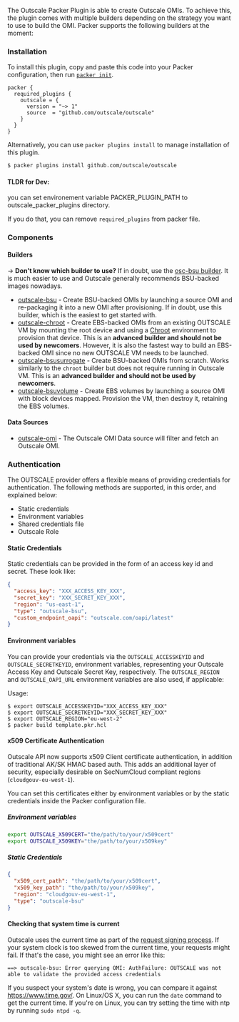
The Outscale Packer Plugin is able to create Outscale OMIs. To achieve this, the plugin comes with
multiple builders depending on the strategy you want to use to build the OMI.
Packer supports the following builders at the moment:

### Installation

To install this plugin, copy and paste this code into your Packer configuration, then run [`packer init`](https://www.packer.io/docs/commands/init).

```hcl
packer {
  required_plugins {
    outscale = {
      version = "~> 1"
      source  = "github.com/outscale/outscale"
    }
  }
}
```

Alternatively, you can use `packer plugins install` to manage installation of this plugin.

```sh
$ packer plugins install github.com/outscale/outscale
```

#### TLDR for Dev:
you can set environement variable PACKER_PLUGIN_PATH to outscale_packer_plugins directory.

If you do that, you can remove `required_plugins` from packer file.

### Components

#### Builders

-> **Don't know which builder to use?** If in doubt, use the [osc-bsu builder](/packer/integrations/outscale/outscale/latest/components/builder/osc/bsu). It is much easier to use and Outscale generally recommends BSU-backed images nowadays.

- [outscale-bsu](/packer/integrations/outscale/outscale/latest/components/builder/osc/bsu) - Create BSU-backed OMIs by
  launching a source OMI and re-packaging it into a new OMI after
  provisioning. If in doubt, use this builder, which is the easiest to get
  started with.
- [outscale-chroot](/packer/integrations/outscale/outscale/latest/components/builder/chroot) - Create EBS-backed OMIs
  from an existing OUTSCALE VM by mounting the root device and using a
  [Chroot](https://en.wikipedia.org/wiki/Chroot) environment to provision
  that device. This is an **advanced builder and should not be used by
  newcomers**. However, it is also the fastest way to build an EBS-backed OMI
  since no new OUTSCALE VM needs to be launched.
- [outscale-bsusurrogate](/packer/integrations/outscale/outscale/latest/components/builder/osc/bsusurrogate) - Create BSU-backed OMIs from scratch. Works similarly to the `chroot` builder but does
  not require running in Outscale VM. This is an **advanced builder and should not be
  used by newcomers**.
- [outscale-bsuvolume](/packer/integrations/outscale/outscale/latest/components/builder/osc/bsuvolume) - Create EBS volumes by launching a source OMI with block devices mapped. Provision the VM, then destroy it, retaining the EBS volumes.

#### Data Sources
- [outscale-omi](/packer/integrations/outscale/outscale/latest/components/data-source/omi) - The Outscale OMI Data source will filter and fetch an Outscale OMI.


### Authentication

The OUTSCALE provider offers a flexible means of providing credentials for authentication. The following methods are supported, in this order, and explained below:

- Static credentials
- Environment variables
- Shared credentials file
- Outscale Role

#### Static Credentials

Static credentials can be provided in the form of an access key id and secret.
These look like:

```json
{
  "access_key": "XXX_ACCESS_KEY_XXX",
  "secret_key": "XXX_SECRET_KEY_XXX",
  "region": "us-east-1",
  "type": "outscale-bsu",
  "custom_endpoint_oapi": "outscale.com/oapi/latest"
}
```

#### Environment variables

You can provide your credentials via the `OUTSCALE_ACCESSKEYID` and
`OUTSCALE_SECRETKEYID`, environment variables, representing your Outscale Access
Key and Outscale Secret Key, respectively. The `OUTSCALE_REGION` and
`OUTSCALE_OAPI_URL` environment variables are also used, if applicable:

Usage:

    $ export OUTSCALE_ACCESSKEYID="XXX_ACCESS_KEY_XXX"
    $ export OUTSCALE_SECRETKEYID="XXX_SECRET_KEY_XXX"
    $ export OUTSCALE_REGION="eu-west-2"
    $ packer build template.pkr.hcl

#### x509 Certificate Authentication

Outscale API now supports x509 Client certificate authentication, in addition of traditional AK/SK HMAC based auth.
This adds an additional layer of security, especially desirable on SecNumCloud compliant regions (`cloudgouv-eu-west-1`).

You can set this certificates either by environment variables or by the static credentials inside the Packer configuration file.

##### Environment variables

```bash
export OUTSCALE_X509CERT="the/path/to/your/x509cert"
export OUTSCALE_X509KEY="the/path/to/your/x509key"
```

##### Static Credentials

```json
{
  "x509_cert_path": "the/path/to/your/x509cert",
  "x509_key_path": "the/path/to/your/x509key",
  "region": "cloudgouv-eu-west-1",
  "type": "outscale-bsu"
}
```

#### Checking that system time is current

Outscale uses the current time as part of the [request signing
process](https://docs.outscale.com/en/userguide/About-Signatures-of-API-Requests.html). If
your system clock is too skewed from the current time, your requests might
fail. If that's the case, you might see an error like this:

    ==> outscale-bsu: Error querying OMI: AuthFailure: OUTSCALE was not able to validate the provided access credentials

If you suspect your system's date is wrong, you can compare it against
<https://www.time.gov/>. On Linux/OS X, you can run the `date` command to get
the current time. If you're on Linux, you can try setting the time with ntp by
running `sudo ntpd -q`.
